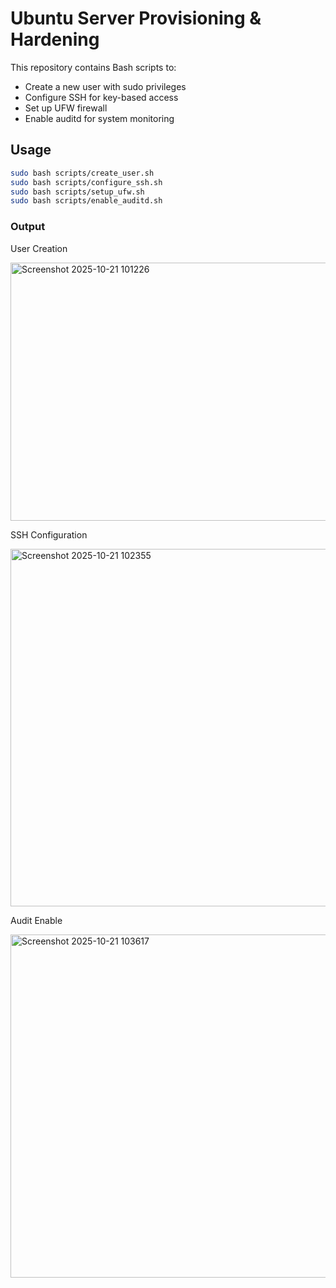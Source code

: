 # Ubuntu Server Provisioning & Hardening

This repository contains Bash scripts to:
- Create a new user with sudo privileges
- Configure SSH for key-based access
- Set up UFW firewall
- Enable auditd for system monitoring

## Usage

```bash
sudo bash scripts/create_user.sh
sudo bash scripts/configure_ssh.sh
sudo bash scripts/setup_ufw.sh
sudo bash scripts/enable_auditd.sh

```
### Output
User Creation

<img width="684" height="413" alt="Screenshot 2025-10-21 101226" src="https://github.com/user-attachments/assets/2505c5e6-bd70-4c7a-a5d8-eb3a8ff330c1" />

SSH Configuration

<img width="913" height="572" alt="Screenshot 2025-10-21 102355" src="https://github.com/user-attachments/assets/8745dbe6-33c6-48ae-a785-f4c569b3bead" />

Audit Enable

<img width="926" height="549" alt="Screenshot 2025-10-21 103617" src="https://github.com/user-attachments/assets/91e28a19-d19d-4279-89f0-5782487a715c" />
